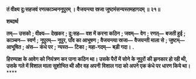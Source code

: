 **तं वीक्ष्य दु:सहजवं रणत्काञ्चननूपुरम् ।** **वैजयन्त्या स्रजा जुष्टमंसन्यस्तमहागदम् ॥ २१॥** 

**शब्दार्थ** 

**तम्—** **उसको** **; वीक्ष्य—** **देखकर** **; दु:सह—** **वश में करना कठिन** **; जवम्—** **वेग** **; रणत्—** **बजती हुई** **; काञ्चन—** **स्वर्ण** **;** **नूपुरम्—** **नूपुर, पाँव का आभूषण** **; वैजयन्त्या स्रजा—** **वैजयन्ती माला से** **; जुष्टम्—** **आभूषित** **; अंस—** **कंधे पर** **;** **न्यस्त—** **टिका** **; महा-गदम्—** **बड़ी गदा।** **.** 

**हिरण्याक्ष के आवेग को नियंत्रण कर पाना कठिन था। उसके पैरों में सोने के नूपुरों** **की झनकार हो रही थी, उसके गले में विशाल माला सुशोभित थी और वह अपनी** **विशाल गदा को अपने एक कंधे पर धारण किये था।** **** 